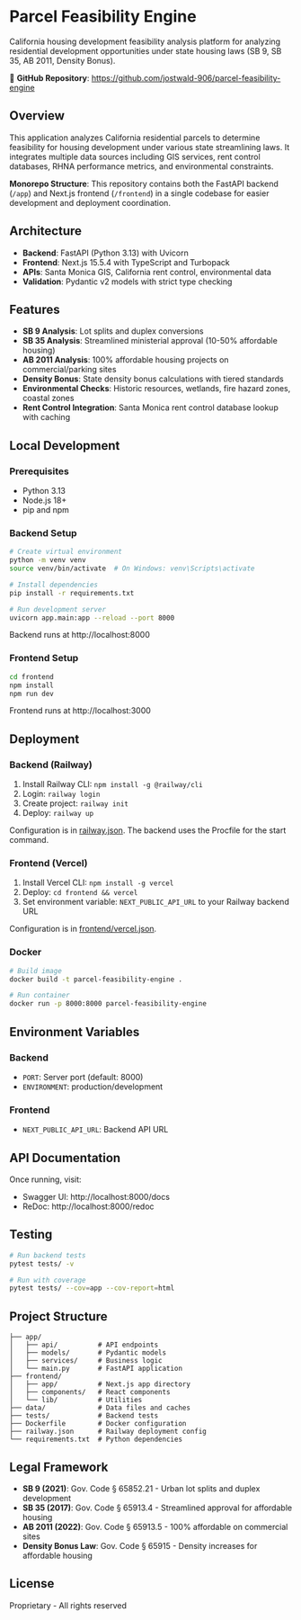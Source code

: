 # Parcel Feasibility Engine

California housing development feasibility analysis platform for analyzing residential development opportunities under state housing laws (SB 9, SB 35, AB 2011, Density Bonus).

🔗 **GitHub Repository**: https://github.com/jostwald-906/parcel-feasibility-engine

## Overview

This application analyzes California residential parcels to determine feasibility for housing development under various state streamlining laws. It integrates multiple data sources including GIS services, rent control databases, RHNA performance metrics, and environmental constraints.

**Monorepo Structure**: This repository contains both the FastAPI backend (`/app`) and Next.js frontend (`/frontend`) in a single codebase for easier development and deployment coordination.

## Architecture

- **Backend**: FastAPI (Python 3.13) with Uvicorn
- **Frontend**: Next.js 15.5.4 with TypeScript and Turbopack
- **APIs**: Santa Monica GIS, California rent control, environmental data
- **Validation**: Pydantic v2 models with strict type checking

## Features

- **SB 9 Analysis**: Lot splits and duplex conversions
- **SB 35 Analysis**: Streamlined ministerial approval (10-50% affordable housing)
- **AB 2011 Analysis**: 100% affordable housing projects on commercial/parking sites
- **Density Bonus**: State density bonus calculations with tiered standards
- **Environmental Checks**: Historic resources, wetlands, fire hazard zones, coastal zones
- **Rent Control Integration**: Santa Monica rent control database lookup with caching

## Local Development

### Prerequisites

- Python 3.13
- Node.js 18+
- pip and npm

### Backend Setup

```bash
# Create virtual environment
python -m venv venv
source venv/bin/activate  # On Windows: venv\Scripts\activate

# Install dependencies
pip install -r requirements.txt

# Run development server
uvicorn app.main:app --reload --port 8000
```

Backend runs at http://localhost:8000

### Frontend Setup

```bash
cd frontend
npm install
npm run dev
```

Frontend runs at http://localhost:3000

## Deployment

### Backend (Railway)

1. Install Railway CLI: `npm install -g @railway/cli`
2. Login: `railway login`
3. Create project: `railway init`
4. Deploy: `railway up`

Configuration is in [railway.json](railway.json). The backend uses the Procfile for the start command.

### Frontend (Vercel)

1. Install Vercel CLI: `npm install -g vercel`
2. Deploy: `cd frontend && vercel`
3. Set environment variable: `NEXT_PUBLIC_API_URL` to your Railway backend URL

Configuration is in [frontend/vercel.json](frontend/vercel.json).

### Docker

```bash
# Build image
docker build -t parcel-feasibility-engine .

# Run container
docker run -p 8000:8000 parcel-feasibility-engine
```

## Environment Variables

### Backend
- `PORT`: Server port (default: 8000)
- `ENVIRONMENT`: production/development

### Frontend
- `NEXT_PUBLIC_API_URL`: Backend API URL

## API Documentation

Once running, visit:
- Swagger UI: http://localhost:8000/docs
- ReDoc: http://localhost:8000/redoc

## Testing

```bash
# Run backend tests
pytest tests/ -v

# Run with coverage
pytest tests/ --cov=app --cov-report=html
```

## Project Structure

```
├── app/
│   ├── api/          # API endpoints
│   ├── models/       # Pydantic models
│   ├── services/     # Business logic
│   └── main.py       # FastAPI application
├── frontend/
│   ├── app/          # Next.js app directory
│   ├── components/   # React components
│   └── lib/          # Utilities
├── data/             # Data files and caches
├── tests/            # Backend tests
├── Dockerfile        # Docker configuration
├── railway.json      # Railway deployment config
└── requirements.txt  # Python dependencies
```

## Legal Framework

- **SB 9 (2021)**: Gov. Code § 65852.21 - Urban lot splits and duplex development
- **SB 35 (2017)**: Gov. Code § 65913.4 - Streamlined approval for affordable housing
- **AB 2011 (2022)**: Gov. Code § 65913.5 - 100% affordable on commercial sites
- **Density Bonus Law**: Gov. Code § 65915 - Density increases for affordable housing

## License

Proprietary - All rights reserved
